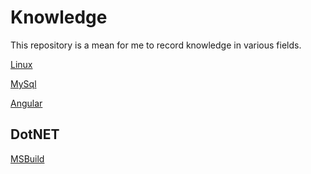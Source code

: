 # Knowledge

This repository is a mean for me to record knowledge in various fields.

[Linux](./linux.md)

[MySql](./mySQL.md)

[Angular](./angular.md)

## DotNET

[MSBuild](./DotNET/MSBuild.md)
